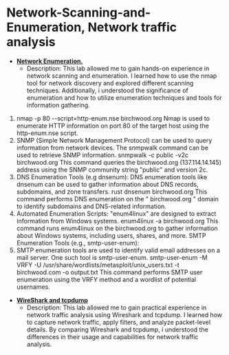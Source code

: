 # Network-Scanning-and-Enumeration, Network traffic analysis
- <b>[Network Enumeration.](https://imgur.com/a/iPRyIJ8)</b>
    - Description: This lab allowed me to gain hands-on experience in network scanning and enumeration. I learned how to use the nmap tool for network discovery and explored different scanning techniques. Additionally, i understood the significance of enumeration and how to utilize enumeration techniques and tools for information gathering.
1. nmap -p 80 --script=http-enum.nse birchwood.org
Nmap is used to enumerate HTTP information on port 80 of the target host using the http-enum.nse script.
2. SNMP (Simple Network Management Protocol) can be used to query information from network devices. The snmpwalk command can be used to retrieve SNMP information.
snmpwalk -c public -v2c birchwood.org
This command queries the birchwood.org (137.114.14.145) address using the SNMP community string "public" and version 2c.
3. DNS Enumeration Tools (e.g dnsenum):
DNS enumeration tools like dnsenum can be used to gather information about DNS records, subdomains, and zone transfers.
rust
dnsenum birchwood.org
This command performs DNS enumeration on the " birchwood.org " domain to identify subdomains and DNS-related information.
4. Automated Enumeration Scripts:
"enum4linux" are designed to extract information from Windows systems.
enum4linux -a birchwood.org
This command runs enum4linux on the birchwood.org to gather information about Windows systems, including users, shares, and more.
SMTP Enumeration Tools (e.g., smtp-user-enum):
5. SMTP enumeration tools are used to identify valid email addresses on a mail server. One such tool is smtp-user-enum.
smtp-user-enum -M VRFY -U /usr/share/wordlists/metasploit/unix_users.txt -t birchwood.com -o output.txt
This command performs SMTP user enumeration using the VRFY method and a wordlist of potential usernames.
- <b>[WireShark and tcpdump](https://imgur.com/a/FIQPPDO)</b>
    - Description: This lab allowed me to gain practical experience in network traffic analysis using Wireshark and tcpdump. I learned how to capture network traffic, apply filters, and analyze packet-level details. By comparing Wireshark and tcpdump, i understood the differences in their usage and capabilities for network traffic analysis.
